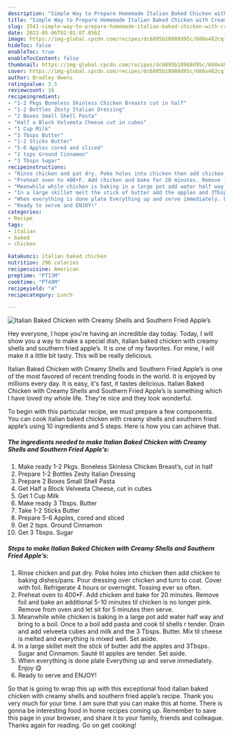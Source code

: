 ```yaml
---
description: "Simple Way to Prepare Homemade Italian Baked Chicken with Creamy Shells and Southern Fried Apple’s"
title: "Simple Way to Prepare Homemade Italian Baked Chicken with Creamy Shells and Southern Fried Apple’s"
slug: 2541-simple-way-to-prepare-homemade-italian-baked-chicken-with-creamy-shells-and-southern-fried-apples
date: 2022-05-06T02:01:07.056Z
image: https://img-global.cpcdn.com/recipes/dc6895b18988d95c/680x482cq70/italian-baked-chicken-with-creamy-shells-and-southern-fried-apples-recipe-main-photo.jpg
hideToc: false
enableToc: true
enableTocContent: false
thumbnail: https://img-global.cpcdn.com/recipes/dc6895b18988d95c/680x482cq70/italian-baked-chicken-with-creamy-shells-and-southern-fried-apples-recipe-main-photo.jpg
cover: https://img-global.cpcdn.com/recipes/dc6895b18988d95c/680x482cq70/italian-baked-chicken-with-creamy-shells-and-southern-fried-apples-recipe-main-photo.jpg
author: Bradley Owens
ratingvalue: 3.5
reviewcount: 16
recipeingredient:
- "1-2 Pkgs Boneless Skinless Chicken Breasts cut in half"
- "1-2 Bottles Zesty Italian Dressing"
- "2 Boxes Small Shell Pasta"
- "Half a Block Velveeta Cheese cut in cubes"
- "1 Cup Milk"
- "3 Tbsps Butter"
- "1-2 Sticks Butter"
- "5-6 Apples cored and sliced"
- "2 tsps Ground Cinnamon"
- "3 Tbsps Sugar"
recipeinstructions:
- "Rinse chicken and pat dry. Poke holes into chicken then add chicken to baking dishes/pans. Pour dressing over chicken and turn to coat. Cover with foil. Refrigerate 4 hours or overnight. Tossing ever so often."
- "Preheat oven to 400•F. Add chicken and bake for 20 minutes. Remove foil and bake an additional 5-10 minutes til chicken is no longer pink. Remove from oven and let sit for 5 minutes then serve."
- "Meanwhile while chicken is baking in a large pot add water half way and bring to a boil. Once to a boil add pasta and cook til shells r tender. Drain and add velveeta cubes and milk and the 3 Tbsps. Butter. Mix til cheese is melted and everything is mixed well. Set aside."
- "In a large skillet melt the stick of butter add the apples and 3Tbsps. Sugar and Cinnamon. Sauté til apples are tender. Set aside."
- "When everything is done plate Everything up and serve immediately. Enjoy 😋"
- "Ready to serve and ENJOY!"
categories:
- Recipe
tags:
- italian
- baked
- chicken

katakunci: italian baked chicken 
nutrition: 296 calories
recipecuisine: American
preptime: "PT13M"
cooktime: "PT49M"
recipeyield: "4"
recipecategory: Lunch

---
```



![Italian Baked Chicken with Creamy Shells and Southern Fried Apple’s](https://img-global.cpcdn.com/recipes/dc6895b18988d95c/680x482cq70/italian-baked-chicken-with-creamy-shells-and-southern-fried-apples-recipe-main-photo.jpg)

Hey everyone, I hope you're having an incredible day today. Today, I will show you a way to make a special dish, italian baked chicken with creamy shells and southern fried apple’s. It is one of my favorites. For mine, I will make it a little bit tasty. This will be really delicious.



Italian Baked Chicken with Creamy Shells and Southern Fried Apple’s is one of the most favored of recent trending foods in the world. It is enjoyed by millions every day. It is easy, it's fast, it tastes delicious. Italian Baked Chicken with Creamy Shells and Southern Fried Apple’s is something which I have loved my whole life. They're nice and they look wonderful.


To begin with this particular recipe, we must prepare a few components. You can cook italian baked chicken with creamy shells and southern fried apple’s using 10 ingredients and 5 steps. Here is how you can achieve that.

<!--inarticleads1-->

##### The ingredients needed to make Italian Baked Chicken with Creamy Shells and Southern Fried Apple’s:

1. Make ready 1-2 Pkgs. Boneless Skinless Chicken Breast’s, cut in half
1. Prepare 1-2 Bottles Zesty Italian Dressing
1. Prepare 2 Boxes Small Shell Pasta
1. Get Half a Block Velveeta Cheese, cut in cubes
1. Get 1 Cup Milk
1. Make ready 3 Tbsps. Butter
1. Take 1-2 Sticks Butter
1. Prepare 5-6 Apples, cored and sliced
1. Get 2 tsps. Ground Cinnamon
1. Get 3 Tbsps. Sugar




<!--inarticleads2-->

##### Steps to make Italian Baked Chicken with Creamy Shells and Southern Fried Apple’s:

1. Rinse chicken and pat dry. Poke holes into chicken then add chicken to baking dishes/pans. Pour dressing over chicken and turn to coat. Cover with foil. Refrigerate 4 hours or overnight. Tossing ever so often.
1. Preheat oven to 400•F. Add chicken and bake for 20 minutes. Remove foil and bake an additional 5-10 minutes til chicken is no longer pink. Remove from oven and let sit for 5 minutes then serve.
1. Meanwhile while chicken is baking in a large pot add water half way and bring to a boil. Once to a boil add pasta and cook til shells r tender. Drain and add velveeta cubes and milk and the 3 Tbsps. Butter. Mix til cheese is melted and everything is mixed well. Set aside.
1. In a large skillet melt the stick of butter add the apples and 3Tbsps. Sugar and Cinnamon. Sauté til apples are tender. Set aside.
1. When everything is done plate Everything up and serve immediately. Enjoy 😋
1. Ready to serve and ENJOY!



So that is going to wrap this up with this exceptional food italian baked chicken with creamy shells and southern fried apple’s recipe. Thank you very much for your time. I am sure that you can make this at home. There is gonna be interesting food in home recipes coming up. Remember to save this page in your browser, and share it to your family, friends and colleague. Thanks again for reading. Go on get cooking!
